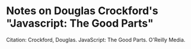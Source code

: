 # Notes on Douglas Crockford's "Javascript: The Good Parts"

Citation: Crockford, Douglas. JavaScript: The Good Parts. O'Reilly
Media. 